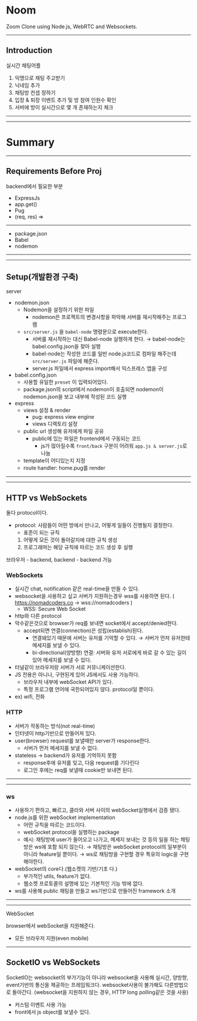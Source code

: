 # Noom

Zoom Clone using Node.js, WebRTC and Websockets.

---

## Introduction

실시간 채팅어플

1. 익명으로 채팅 주고받기
2. 닉네임 추가
3. 채팅방 컨셉 정하기
4. 입장 & 퇴장 이벤트 추가 및 방 참여 인원수 확인
5. 서버에 방이 실시간으로 몇 개 존재하는지 체크

---

---

# Summary

---

## Requirements Before Proj

backend에서 필요한 부분

- ExpressJs
- app.get()
- Pug
- (req, res) ⇒

---

- package.json
- Babel
- nodemon

---

---

## Setup(개발환경 구축)

server

- nodemon.json
  - Nodemon을 설정하기 위한 파일
    - nodemon은 프로젝트의 변경사항을 파악해 서버를 재시작해주는 프로그램
  - `src/server.js` 을 `babel-node` 명령문으로 execute한다.
    - 서버를 재시작하는 대신 Babel-node 실행하게 한다. → babel-node는 babel.config.json을 찾아 실행
    - babel-node는 작성한 코드를 일반 node.js코드로 컴파일 해주는데 `src/server.js` 파일에 해준다.
    - server.js 파일에서 express import해서 익스프레스 앱을 구성
- babel.config.json
  - 사용할 유일한 `preset` 이 입력되어있다.
  - package.json의 script에서 nodemon이 호출되면 nodemon이 nodemon.json을 보고 내부에 작성된 코드 실행
- express
  - views 설정 & render
    - pug: express view engine
    - views 디렉토리 설정
  - public url 생성해 유저에게 파일 공유
    - public에 있는 파일은 frontend에서 구동되는 코드
      - js가 많아질수록 `front/back` 구분이 어려워 `app.js & server.js`로 나눔
  - template이 어디있는지 지정
  - route handler: home.pug를 render

---

---

## HTTP vs WebSockets

둘다 protocol이다.

- protocol: 사람들이 어떤 방에서 만나고, 어떻게 일들이 진행될지 결정한다.
  - 표준이 되는 규칙
  1. 어떻게 모든 것이 돌아갈지에 대한 규칙 생성
  2. 프로그래머는 해당 규칙에 따르는 코드 생성 후 실행

브라우저 - backend, backend - backend 가능

### WebSockets

- 실시간 chat, notification 같은 real-time을 만들 수 있다.
- websocket을 사용하고 싶고 서버가 지원하는경우 wss를 사용하면 된다. ( https://nomadcoders.co → wss://nomadcoders )
  - WSS: Secure Web Socket
- http와 다른 protocol
- 악수같은것으로 browser가 req를 보내면 socket에서 accept/denied한다.
  - accept되면 연결(connection)은 성립(establish)된다.
    - 연결돼있기 때문에 서버는 유저를 기억할 수 있다. → 서버가 먼저 유저한테 메세지를 보낼 수 있다.
    - bi-directional(양방향) 연결: 서버와 유저 서로에게 바로 갈 수 있는 길이 있어 메세지를 보낼 수 있다.
- 터널같이 브라우저랑 서버가 서로 커뮤니케이션한다.
- JS 전용은 아니나, 구현된게 있어 JS에서도 사용 가능하다.
  - 브라우저 내부에 webSocket API가 있다.
  - 특정 프로그램 언어에 국한되어있지 않다. protocol일 뿐이다.
- ex) wifi, 전화

### HTTP

- 서버가 작동하는 방식(not real-time)
- 인터넷이 http기반으로 만들어져 있다.
- user(browser) request를 보낼때만 server가 response한다.
  - 서버가 먼저 메세지를 보낼 수 없다.
- stateless → backend가 유저를 기억하지 못함
  - response후에 유저를 잊고, 다음 request를 기다린다
  - 로그인 후에는 req를 보낼때 cookie만 보내면 된다.

---

---

### ws

- 사용하기 편하고, 빠르고, 클라와 서버 사이의 webSocket실행에서 검증 됐다.
- node.js를 위한 webSocket implementation
  - 어떤 규칙을 따르는 코드이다.
  - webSocket protocol을 실행하는 package
  - 예시: 채팅방에 user가 들어오고 나가고, 메세지 보내는 것 등의 일을 하는 채팅방은 ws에 포함 되지 않는다.
    → 채팅방은 webSocket protocol의 일부분이 아니라 feature일 뿐이다.
    → ws로 채팅방을 구현할 경우 특유의 logic을 구현해야한다.
- webSocket의 core다.(웹소켓의 기반/기초 다.)
  - 부가적인 utils, feature가 없다.
  - 웹소켓 프로토콜의 설명에 있는 기본적인 기능 밖에 없다.
- ws를 사용해 public 채팅을 만들고 ws기반으로 만들어진 framework 소개

---

---

WebSocket

browser에서 webSocket을 지원해준다.

- 모든 브라우저 지원(even mobile)

---

## SocketIO vs WebSockets

SocketIO는 websocket의 부가기능이 아니라
websocket을 사용해 실시간, 양방향, event기반의 통신을 제공하는 프레임워크다.
websocket사용이 불가해도 다른방법으로 돌아간다.
(websocket을 지원하지 않는 경우, HTTP long polling같은 것을 사용)

- 커스텀 이벤트 사용 가능
- front에서 js object를 보낼수 있다.
